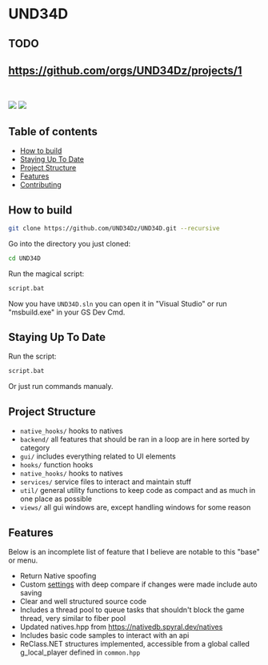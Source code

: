 # UND34D

**TODO**
​​​​​​​​​​
---------------
https://github.com/orgs/UND34Dz/projects/1
---------------
​​​​​​​​​​


![](https://img.shields.io/badge/dynamic/json?color=ffab00&label=Online%20Version&query=%24.game.online&url=https%3A%2F%2Fraw.githubusercontent.com%2FUND34Dz%2FUND34D%2Fmaster%2Fmetadata.json&style=flat-square&labelColor=000000) ![](https://img.shields.io/badge/dynamic/json?color=ffab00&label=Game%20Build&query=%24.game.build&url=https%3A%2F%2Fraw.githubusercontent.com%2FUND34Dz%2FUND34D%2Fmaster%2Fmetadata.json&style=flat-square&labelColor=000000)

## Table of contents

 * [How to build](#how-to-build)
 * [Staying Up To Date](#staying-up-to-date)
 * [Project Structure](#project-structure)
 * [Features](#features)
 * [Contributing](#contributing)

## How to build

```bash
git clone https://github.com/UND34Dz/UND34D.git --recursive
```

Go into the directory you just cloned:
```bash
cd UND34D
```

Run the magical script:
```bash
script.bat
```

Now you have `UND34D.sln` you can open it in "Visual Studio" or run "msbuild.exe" in your GS Dev Cmd.

## Staying Up To Date
Run the script:
```bash
script.bat
```
Or just run commands manualy.


## Project Structure
- `native_hooks/` hooks to natives
- `backend/` all features that should be ran in a loop are in here sorted by category
- `gui/` includes everything related to UI elements
- `hooks/` function hooks
- `native_hooks/` hooks to natives
- `services/` service files to interact and maintain stuff
- `util/` general utility functions to keep code as compact and as much in one place as possible
- `views/` all gui windows are, except handling windows for some reason

## Features

Below is an incomplete list of feature that I believe are notable to this "base" or menu.

 - Return Native spoofing
 - Custom [settings](UND34D/src/core/globals.hpp) with deep compare if changes were made include auto saving
 - Clear and well structured source code
 - Includes a thread pool to queue tasks that shouldn't block the game thread, very similar to fiber pool
 - Updated natives.hpp from https://nativedb.spyral.dev/natives
 - Includes basic code samples to interact with an api
 - ReClass.NET structures implemented, accessible from a global called g_local_player defined in `common.hpp`
